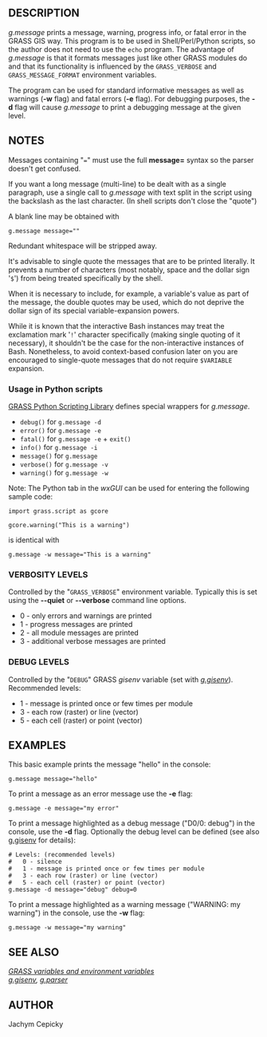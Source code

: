## DESCRIPTION

*g.message* prints a message, warning, progress info, or fatal error in
the GRASS GIS way. This program is to be used in Shell/Perl/Python
scripts, so the author does not need to use the `echo` program. The
advantage of *g.message* is that it formats messages just like other
GRASS modules do and that its functionality is influenced by the
`GRASS_VERBOSE` and `GRASS_MESSAGE_FORMAT` environment variables.

The program can be used for standard informative messages as well as
warnings (**-w** flag) and fatal errors (**-e** flag). For debugging
purposes, the **-d** flag will cause *g.message* to print a debugging
message at the given level.

## NOTES

Messages containing "`=`" must use the full **message=** syntax so the
parser doesn't get confused.

If you want a long message (multi-line) to be dealt with as a single
paragraph, use a single call to *g.message* with text split in the
script using the backslash as the last character. (In shell scripts
don't close the "quote")

A blank line may be obtained with

```shell
g.message message=""
```

Redundant whitespace will be stripped away.

It's advisable to single quote the messages that are to be printed
literally. It prevents a number of characters (most notably, space and
the dollar sign '`$`') from being treated specifically by the shell.

When it is necessary to include, for example, a variable's value as part
of the message, the double quotes may be used, which do not deprive the
dollar sign of its special variable-expansion powers.

While it is known that the interactive Bash instances may treat the
exclamation mark '`!`' character specifically (making single quoting of
it necessary), it shouldn't be the case for the non-interactive
instances of Bash. Nonetheless, to avoid context-based confusion later
on you are encouraged to single-quote messages that do not require
`$VARIABLE` expansion.

### Usage in Python scripts

[GRASS Python Scripting
Library](https://grass.osgeo.org/grass-devel/manuals/libpython/) defines
special wrappers for *g.message*.

- `debug()` for `g.message -d`
- `error()` for `g.message -e`
- `fatal()` for `g.message -e` + `exit()`
- `info()` for `g.message -i`
- `message()` for `g.message`
- `verbose()` for `g.message -v`
- `warning()` for `g.message -w`

Note: The Python tab in the *wxGUI* can be used for entering the
following sample code:

```shell
import grass.script as gcore

gcore.warning("This is a warning")
```

is identical with

```shell
g.message -w message="This is a warning"
```

### VERBOSITY LEVELS

Controlled by the "`GRASS_VERBOSE`" environment variable. Typically this
is set using the **--quiet** or **--verbose** command line options.

- 0 - only errors and warnings are printed
- 1 - progress messages are printed
- 2 - all module messages are printed
- 3 - additional verbose messages are printed

### DEBUG LEVELS

Controlled by the "`DEBUG`" GRASS *gisenv* variable (set with
*[g.gisenv](g.gisenv.md)*).  
Recommended levels:

- 1 - message is printed once or few times per module
- 3 - each row (raster) or line (vector)
- 5 - each cell (raster) or point (vector)

## EXAMPLES

This basic example prints the message "hello" in the console:

```shell
g.message message="hello"
```

To print a message as an error message use the **-e** flag:

```shell
g.message -e message="my error"
```

To print a message highlighted as a debug message ("D0/0: debug") in the
console, use the **-d** flag. Optionally the debug level can be defined
(see also [g.gisenv](g.gisenv.md) for details):

```shell
# Levels: (recommended levels)
#   0 - silence
#   1 - message is printed once or few times per module
#   3 - each row (raster) or line (vector)
#   5 - each cell (raster) or point (vector)
g.message -d message="debug" debug=0
```

To print a message highlighted as a warning message ("WARNING: my
warning") in the console, use the **-w** flag:

```shell
g.message -w message="my warning"
```

## SEE ALSO

*[GRASS variables and environment variables](variables.md)*  
*[g.gisenv](g.gisenv.md), [g.parser](g.parser.md)*

## AUTHOR

Jachym Cepicky
